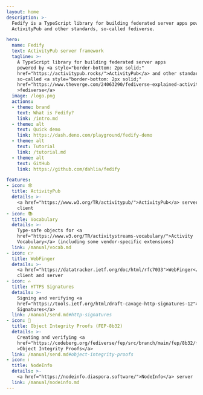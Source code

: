 ```yaml
---
layout: home
description: >-
  Fedify is a TypeScript library for building federated server apps powered by
  ActivityPub and other standards, so-called fediverse.

hero:
  name: Fedify
  text: ActivityPub server framework
  tagline: >-
    A TypeScript library for building federated server apps
    powered by <a style="border-bottom: 2px solid;"
    href="https://activitypub.rocks/">ActivityPub</a> and other standards,
    so-called <a style="border-bottom: 2px solid;"
    href="https://www.theverge.com/24063290/fediverse-explained-activitypub-social-media-open-protocol"
    >fediverse</a>
  image: /logo.png
  actions:
  - theme: brand
    text: What is Fedify?
    link: /intro.md
  - theme: alt
    text: Quick demo
    link: https://dash.deno.com/playground/fedify-demo
  - theme: alt
    text: Tutorial
    link: /tutorial.md
  - theme: alt
    text: GitHub
    link: https://github.com/dahlia/fedify

features:
- icon: 🕸️
  title: ActivityPub
  details: >-
    <a href="https://www.w3.org/TR/activitypub/">ActivityPub</a> server and
    client
- icon: 📚
  title: Vocabulary
  details: >-
    Type-safe objects for <a
    href="https://www.w3.org/TR/activitystreams-vocabulary/">Activity
    Vocabulary</a> (including some vendor-specific extensions)
  link: /manual/vocab.md
- icon: 👉
  title: WebFinger
  details: >-
    <a href="https://datatracker.ietf.org/doc/html/rfc7033">WebFinger</a>
    client and server
- icon: ✍️
  title: HTTPS Signatures
  details: >-
    Signing and verifying <a
    href="https://tools.ietf.org/html/draft-cavage-http-signatures-12">HTTP
    Signatures</a>
  link: /manual/send.md#http-signatures
- icon: 🪪
  title: Object Integrity Proofs (FEP-8b32)
  details: >-
    Creating and verifying <a
    href="https://codeberg.org/fediverse/fep/src/branch/main/fep/8b32/fep-8b32.md"
    >Object Integrity Proofs</a>
  link: /manual/send.md#object-integrity-proofs
- icon: ℹ️
  title: NodeInfo
  details: >-
    <a href="https://nodeinfo.diaspora.software/">NodeInfo</a> server
  link: /manual/nodeinfo.md
---
```

